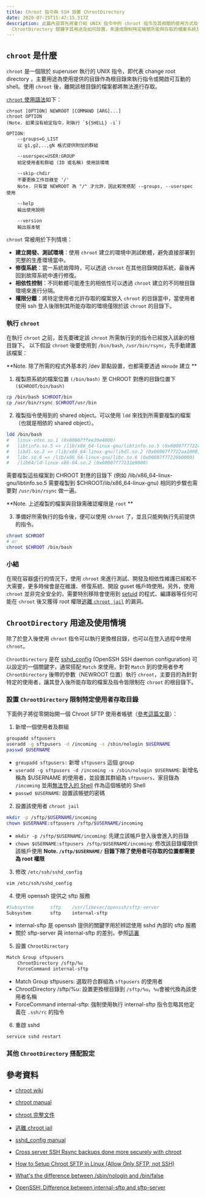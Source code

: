 ```yaml
---
title: Chroot 指令與 SSH 設置 ChrootDirectory
date: 2020-07-25T15:47:15.517Z
description: 此篇內容首先將會介紹 UNIX 指令中的 chroot 指令及其相關的使用方式及情境，並且介紹在 SSH 中的
  ChrootDirectory 關鍵字其用途及如何設置，來達成限制特定帳號所能夠存取的檔案系統及可執行的指令等目的。
---
```

## `chroot` 是什麼

`chroot` 是一個限於 superuser 執行的 UNIX 指令，即代表 change root directory ，主要用途為使用提供的目錄作為根目錄來執行指令或開啟可互動的 shell。使用 `chroot` 後，離開該根目錄的檔案都將無法進行存取。

[`chroot` 使用語法]((http://manpages.ubuntu.com/manpages/focal/zh_TW/man8/chroot.8.html))如下：

```
chroot [OPTION] NEWROOT [COMMAND [ARG]...]
chroot OPTION 
(Note. 如果沒有給定指令，則執行 `${SHELL} -i`)

OPTION:
    --groups=G_LIST 
    以 g1,g2,..,gN 格式提供附加的群組 

    --userspec=USER:GROUP
    給定使用者和群組 (ID 或名稱) 使用該環境

    --skip-chdir
    不要更換工作目錄至 '/'
    Note. 只有當 NEWROOT 為 "/" 才允許，因此較常搭配 --groups, --userspec 使用

    --help
    輸出使用說明

    --version
    輸出版本號
```

`chroot` 常被用於下列情境：

* **建立開發、測試環境**：使用 `chroot` 建立的環境中測試軟體，避免直接部署到完整的生產環境當中。
* **修復系統**：當一系統故障時，可以透過 `chroot` 在其他目錄開啟系統，最後再回到故障系統中進行修復。
* **相依性控制**：不同軟體可能產生的相依性可以透過 `chroot` 建立的不同根目錄環境來進行分隔。
* **權限分離**：將特定使用者允許存取的檔案放入 `chroot` 的目錄當中，當使用者使用 ssh 登入後限制其所能存取的環境僅限於該 `chroot` 的目錄下。

### 執行 `chroot`

在執行 `chroot` 之前，首先要確定該 `chroot` 所需執行到的指令已經放入該新的根目錄下。
以下假設 `chroot` 後要使用到 `/bin/bash`, `/usr/bin/rsync`，先手動建置該檔案：

**Note. 除了所需的程式外基本的 /dev 節點設置，也都需要透過 `mknode` 建立 **
1. 複製原系統的檔案位置 `(/bin/bash)` 至 CHROOT 對應的目錄位置下 `($CHROOT/bin/bash)`

```bash
cp /bin/bash $CHROOT/bin
cp /usr/bin/rsync $CHROOT/usr/bin
```

2. 複製指令使用到的 shared object。可以使用 `ldd` 來找到所需要複製的檔案（也就是相依的 shared object）。

```bash
ldd /bin/bash
#	linux-vdso.so.1 (0x00007ffee39e4000)
#	libtinfo.so.5 => /lib/x86_64-linux-gnu/libtinfo.so.5 (0x00007f7722ca5000)
#	libdl.so.2 => /lib/x86_64-linux-gnu/libdl.so.2 (0x00007f7722aa1000)
#	libc.so.6 => /lib/x86_64-linux-gnu/libc.so.6 (0x00007f77226b0000)
#	/lib64/ld-linux-x86-64.so.2 (0x00007f77231e9000)
```
需要複製這些檔案到 CHROOT 對應的目錄下 (例如 /lib/x86_64-linux-gnu/libtinfo.so.5 需要複製到 $CHROOT/lib/x86_64-linux-gnu)
相同的步驟也需要對 `/usr/bin/rsync` 做一遍。

**Note. 上述複製的檔案與目錄需確認權限是 `root` **

3. 準備好所需執行的指令後，便可以使用 `chroot` 了，並且只能夠執行先前提供的指令。

```bash
chroot $CHROOT
# or
chroot $CHROOT /bin/bash
```

### 小結
在現在容器盛行的情況下，使用 `chroot` 來進行測試、開發及相依性維護已經較不大需要，更多時候會是在維護、修復系統、開設 guset 帳戶時使用。另外，使用 `chroot` 並非完全安全的，需要特別移除會使用到 [setuid](https://man7.org/linux/man-pages/man2/setuid.2.html) 的程式、編譯器等任何可能在 `chroot` 後又獲得 root 權限[逃離 `chroot jail`](https://web.archive.org/web/20160127150916/http://www.bpfh.net/simes/computing/chroot-break.html) 的漏洞。

## `ChrootDirectory` 用途及使用情境
除了於登入後使用 `chroot` 指令可以執行更換根目錄，也可以在登入過程中使用 `chroot`。

`ChrootDirectory` 是在 [sshd_config](https://linux.die.net/man/5/sshd_config) (OpenSSH SSH daemon configuration) 可以設定的一個關鍵字，通常搭配 `Match` 來使用，針對 `Match` 到的使用者參考 `ChrootDirectory` 後帶的參數（NEWROOT 位置）執行 `chroot`，主要目的為針對特定的使用者，讓其登入後所能存取的檔案及指令皆限制在 `chroot` 的根目錄下。

### 設置 `ChrootDirectory` 限制特定使用者存取目錄
下面例子將從零開始開一個 Chroot SFTP 使用者帳號（[參考這篇文章](https://www.thegeekstuff.com/2012/03/chroot-sftp-setup/)）：
1. 新增一個使用者及群組
```bash
groupadd sftpusers
useradd -g sftpusers -d /incoming -s /sbin/nologin $USERNAME
passwd $USERNAME
```
  - `groupadd sftpusers:` 新增 `sftpusers` 這個 group
  - `useradd -g sftpusers -d /incoming -s /sbin/nologin $USERNAME`: 新增名稱為   $USERNAME 的使用者，並設置其群組為 `sftpusers`、家目錄為 `/incoming` 並用[無法登入的 Shell](http://linux.vbird.org/linux_basic/0410accountmanager.php#nologin) 作為這個帳號的 Shell
  - `passwd $USERNAME`: 設置該帳號的密碼

2. 設置該使用者 `chroot jail`
```bash
mkdir -p /sftp/$USERNAME/incoming
chown $USERNAME:sftpusers /sftp/$USERNAME/incoming
```
  - `mkdir -p /sftp/$USERNAME/incoming`: 先建立該帳戶登入後會進入的目錄
  - `chown $USERNAME:sftpusers /sftp/$USERNAME/incoming`: 修改該目錄權限供該帳戶使用
  **Note. `/sftp/$USERNAME/` 目錄下除了使用者可存取的位置都需要為 root 權限**

3. 修改 `/etc/ssh/sshd_config`
```bash
vim /etc/ssh/sshd_config
```

4. 使用 openssh 提供之 sftp 服務
```bash
#Subsystem      sftp    /usr/libexec/openssh/sftp-server
Subsystem       sftp    internal-sftp
```
  - internal-sftp 是 openssh 提供的關鍵字用於辨認使用 sshd 內部的 sftp 服務
  - 關於 sftp-server 與 internal-sftp 的差別，參照[這裏](https://serverfault.com/questions/660160/openssh-difference-between-internal-sftp-and-sftp-server)

5. 設置 `ChrootDirectory`
```bash
Match Group sftpusers
    ChrootDirectory /sftp/%u
    ForceCommand internal-sftp
```
  - Match Group sftpusers: 選取符合群組為 `sftpusers` 的使用者
  - ChrootDirectory /sftp/%u: 設置更換根目錄到 `/sftp/%u`，`%u`會被代換為該使用者名稱
  - ForceCommand internal-sftp: 強制使用執行 internal-sftp 指令忽略其他定義在 `.ssh/rc` 的指令

6. 重啟 sshd
```bash
service sshd restart
```
### 其他 `ChrootDirectory` 搭配設定

## 參考資料

- [chroot wiki](https://zh.wikipedia.org/wiki/Chroot)

- [chroot manual](http://manpages.ubuntu.com/manpages/focal/zh_TW/man8/chroot.8.html)

- [chroot 完整文件](https://www.gnu.org/software/coreutils/manual/html_node/chroot-invocation.html#chroot-invocation)

- [逃離 chroot jail](https://web.archive.org/web/20160127150916/http://www.bpfh.net/simes/computing/chroot-break.html)

- [sshd_config manual](https://linux.die.net/man/5/sshd_config)

- [Cross server SSH Rsync backups done more securely with chroot](https://www.marcus-povey.co.uk/2015/04/09/cross-server-ssh-rsync-backups-done-more-securely/)

- [How to Setup Chroot SFTP in Linux (Allow Only SFTP, not SSH)](https://www.thegeekstuff.com/2012/03/chroot-sftp-setup/)

- [What's the difference between /sbin/nologin and /bin/false](https://unix.stackexchange.com/questions/10852/whats-the-difference-between-sbin-nologin-and-bin-false)

- [OpenSSH: Difference between internal-sftp and sftp-server](https://serverfault.com/questions/660160/openssh-difference-between-internal-sftp-and-sftp-server)